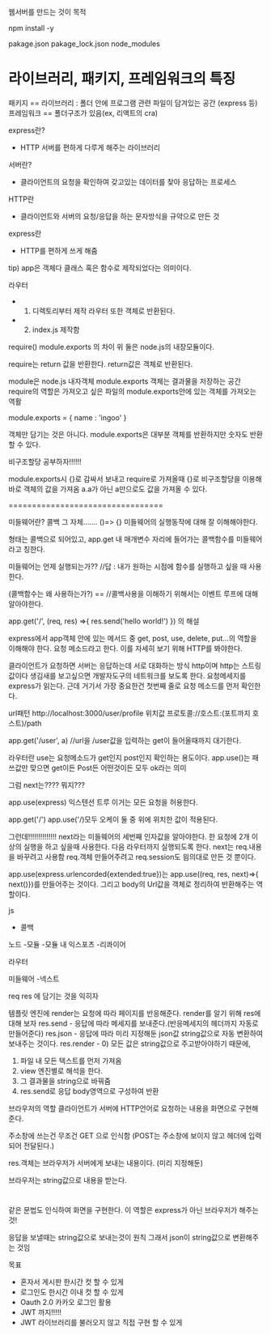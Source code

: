 웹서버를 만드는 것이 목적

npm install -y

pakage.json
pakage_lock.json
node_modules


# 라이브러리, 패키지, 프레임워크의 특징
패키지 == 라이브러리 : 폴더 안에 프로그램 관련 파일이 담겨있는 공간 (express 등)
프레임워크 == 폴더구조가 있음(ex, 리액트의 cra)


express란?
- HTTP 서버를 편하게 다루게 해주는 라이브러리

서버란?
- 클라이언트의 요청을 확인하여 갖고있는 데이터를 찾아 응답하는 프로세스

HTTP란
- 클라이언트와 서버의 요청/응답을 하는 문자방식을 규약으로 만든 것

express란
- HTTP를 편하게 쓰게 해줌

tip) app은 객체다 클래스 혹은 함수로 제작되었다는 의미이다.


라우터
- 1) 디렉토리부터 제작
라우터 또한 객체로 반환된다.
- 2) index.js 제작함


require()
module.exports 의 차이
위 둘은 node.js의 내장모듈이다.

require는 return 값을 반환한다.
return값은 객체로 반환된다.


module은 node.js 내자객체
module.exports 객체는 결과물을 저장하는 공간
require의 역할은 가져오고 싶은 파일의 module.exports안에 있는 객체를 가져오는 역활

module.exports = {
  name : 'ingoo'
}

객체만 담기는 것은 아니다.
module.exports은 대부분 객체를 반환하지만 숫자도 반환할 수 있다.


비구조할당 공부하자!!!!!!

module.exports시 {}로 감싸서 보내고
require로 가져올때 {}로 비구조할당을 이용해 바로 객체의 값을 가져옴
a.a가 아닌 a만으로도 값을 가져올 수 있다.

=================================

미들웨어란?
콜백 그 자체....... ()=> {}
미들웨어의 실행동작에 대해 잘 이해해야한다.

형태는 콜백으로 되어있고,
app.get 내 매개변수 자리에 들어가는 콜백함수를 미들웨어라고 칭한다.

미들웨어는 언제 실행되는가??
//답 : 내가 원하는 시점에 함수를 실행하고 싶을 때 사용한다.

(콜백함수는 왜 사용하는가?) == 
//콜백사용을 이해하기 위해서는 이벤트 루프에 대해 알아야한다.

app.get('/', (req, res) =>{
  res.send('hello world!')
})
의 해설

express에서 app객체 안에 있는 메서드 중 get, post, use, delete, put...의 역할을 이해해야 한다. 요청 메소드라고 한다. 이를 자세히 보기 위해 HTTP를 봐야한다.

클라이언트가 요청하면 서버는 응답하는데
서로 대화하는 방식 http이며 http는 스트링 값이다
생김새를 보고싶으면 개발자도구의 네트워크를 보도록 한다.
요청메세지를 express가 읽는다.
근데 거기서 가장 중요한건 첫번째 줄로
요청 메소드를 먼저 확인한다.

url패턴
http://localhost:3000/user/profile 위치값
프로토콜://호스트:(포트까지 호스트)/path


app.get('/user', a)
//url을 /user값을 입력하는 get이 들어올때까지 대기한다.


라우터란
use는 요청메소드가 get인지 post인지 확인하는 용도이다.
app.use()는 패쓰값만 맞으면 get이든 Post든 어떤것이든 모두 ok라는 의미


그럼 next는???? 뭐지???


app.use(express)
익스텐션 트루 이거는 모든 요청을 허용한다.

app.get('/') 
app.use('/)모두 오케이 
둘 중 위에 위치한 값이 적용된다.

그런데!!!!!!!!!!!!!!
next라는 미들웨어의 세번째 인자값을 알아야한다.
한 요청에 2개 이상의 실행을 하고 싶을때 사용한다.
다음 라우터까지 실행되도록 한다.
next는 req.내용을 바꾸려고 사용함
req.객체 만들어주려고
req.session도 읨의대로 만든 것 뿐이다.


app.use(express.urlencorded{extended:true})는
app.use((req, res, next)=>{ next()})를 만들어주는 것이다.
그리고 body의 Url값을 객체로 정리하여 반환해주는 역할이다.


js
- 콜백

노드
-모듈
-모듈 내 익스포츠
-리콰이어

라우터

미들웨어
 -넥스트


req
res 에 담기는 것을 익히자

템플릿 엔진에 
render는 요청에 따라 페이지를 반응해준다.
render를 알기 위해 res에 대해 보자
res.send - 응답에 따라 메세지를 보내준다.(반응메세지의 헤더까지 자동로 만들어준다)
res.json - 응답에 따라 미리 지정해둔 json값 string값으로 자동 변환하여 보내주는 것이다.
res.render - 
0) 모든 값은 string값으로 주고받아야하기 때문에,
1) 파일 내 모든 텍스트를 먼저 가져옴
2) view 엔진별로 해석을 한다.
3) 그 결과물을 string으로 바꿔줌
4) res.send로 응답 body영역으로 구성하여 반환

브라우저의 역할
클라이언트가 서버에 HTTP언어로 요청하는 내용을 화면으로 구현해준다.

주소창에 쓰는건 무조건 GET 으로 인식함
(POST는 주소창에 보이지 않고 헤더에 입력되어 전달된다.)

res.객체는 브라우저가 서버에게 보내는 내용이다.
(미리 지정해둔)

브라우저는 string값으로 내용을 받는다.
<h1></h1> 같은 문법도 인식하여 화면을 구현한다. 이 역할은 express가 아닌 브라우저가 해주는것!

응답을 보낼때는 string값으로 보내는것이 원칙
그래서 json이 string값으로 변환해주는 것임


목표
- 혼자서 게시판 한시간 컷 할 수 있게
- 로그인도 한시간 이내 컷 할 수 있게
- Oauth 2.0 카카오 로그인 활용
- JWT 까지!!!!!
- JWT 라이브러리를 불러오지 않고 직접 구현 할 수 있게